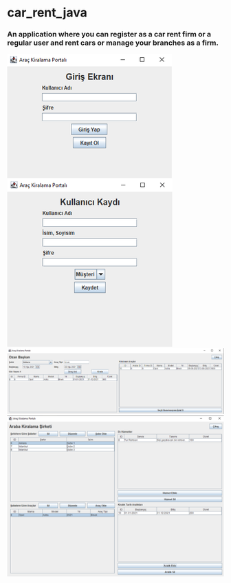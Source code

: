 # car_rent_java

### An application where you can register as a car rent firm or a regular user and rent cars or manage your branches as a firm.

![Login Panel](https://github.com/ozanbaskan/car_rent_java/blob/main/pictures/login.png?raw=true)
![Register Panel](https://github.com/ozanbaskan/car_rent_java/blob/main/pictures/register.png?raw=true)
![User Panel](https://github.com/ozanbaskan/car_rent_java/blob/main/pictures/user.png?raw=true)
![Company Panel](https://github.com/ozanbaskan/car_rent_java/blob/main/pictures/firma.png?raw=true)
